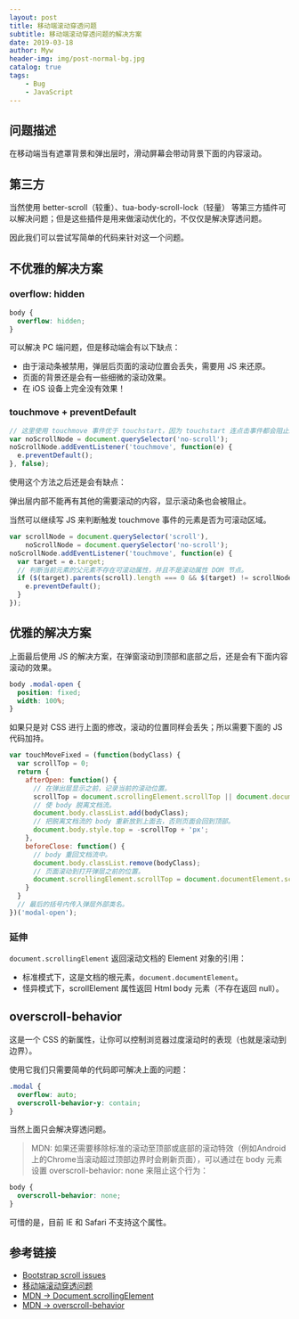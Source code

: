 ```yaml
---
layout: post
title: 移动端滚动穿透问题
subtitle: 移动端滚动穿透问题的解决方案
date: 2019-03-18
author: Myw
header-img: img/post-normal-bg.jpg
catalog: true
tags:
    - Bug
    - JavaScript
---
```


## 问题描述

在移动端当有遮罩背景和弹出层时，滑动屏幕会带动背景下面的内容滚动。

## 第三方

当然使用 better-scroll（较重）、tua-body-scroll-lock（轻量） 等第三方插件可以解决问题；但是这些插件是用来做滚动优化的，不仅仅是解决穿透问题。

因此我们可以尝试写简单的代码来针对这一个问题。

## 不优雅的解决方案

### overflow: hidden

```css
body {
  overflow: hidden;
}
```

可以解决 PC 端问题，但是移动端会有以下缺点：

- 由于滚动条被禁用，弹层后页面的滚动位置会丢失，需要用 JS 来还原。
- 页面的背景还是会有一些细微的滚动效果。
- 在 iOS 设备上完全没有效果！

### touchmove + preventDefault

```js
// 这里使用 touchmove 事件优于 touchstart，因为 touchstart 连点击事件都会阻止。
var noScrollNode = document.querySelector('no-scroll');
noScrollNode.addEventListener('touchmove', function(e) {
  e.preventDefault();
}, false);
```

使用这个方法之后还是会有缺点：

弹出层内部不能再有其他的需要滚动的内容，显示滚动条也会被阻止。

当然可以继续写 JS 来判断触发 touchmove 事件的元素是否为可滚动区域。

```js
var scrollNode = document.querySelector('scroll'),
    noScrollNode = document.querySelector('no-scroll');
noScrollNode.addEventListener('touchmove', function(e) {
  var target = e.target;
  // 判断当前元素的父元素不存在可滚动属性，并且不是滚动属性 DOM 节点。
  if ($(target).parents(scroll).length === 0 && $(target) != scrollNode) {
    e.preventDefault();
  }
});
```

## 优雅的解决方案

上面最后使用 JS 的解决方案，在弹窗滚动到顶部和底部之后，还是会有下面内容滚动的效果。

```css
body .modal-open {
  position: fixed;
  width: 100%;
}
```

如果只是对 CSS 进行上面的修改，滚动的位置同样会丢失；所以需要下面的 JS 代码加持。

```js
var touchMoveFixed = (function(bodyClass) {
  var scrollTop = 0;
  return {
    afterOpen: function() {
      // 在弹出层显示之前，记录当前的滚动位置。
      scrollTop = document.scrollingElement.scrollTop || document.documentElement.scrollTop || document.body.scrollTop;
      // 使 body 脱离文档流。
      document.body.classList.add(bodyClass);
      // 把脱离文档流的 body 重新放到上面去，否则页面会回到顶部。
      document.body.style.top = -scrollTop + 'px';
    },
    beforeClose: function() {
      // body 重回文档流中。
      document.body.classList.remove(bodyClass);
      // 页面滚动到打开弹层之前的位置。
      document.scrollingElement.scrollTop = document.documentElement.scrollTop = document.body.scrollTop = scrollTop;
    }
  }
  // 最后的括号内传入弹层外部类名。
})('modal-open');
```

### 延伸

`document.scrollingElement` 返回滚动文档的 Element 对象的引用：

- 标准模式下，这是文档的根元素，`document.documentElement`。
- 怪异模式下，scrollElement 属性返回 Html body 元素（不存在返回 null）。

## overscroll-behavior

这是一个 CSS 的新属性，让你可以控制浏览器过度滚动时的表现（也就是滚动到边界）。

使用它我们只需要简单的代码即可解决上面的问题：

```css
.modal {
  overflow: auto;
  overscroll-behavior-y: contain;
}
```

当然上面只会解决穿透问题。

>MDN: 如果还需要移除标准的滚动至顶部或底部的滚动特效（例如Android上的Chrome当滚动超过顶部边界时会刷新页面），可以通过在 body 元素设置 overscroll-behavior: none 来阻止这个行为：

```css
body {
  overscroll-behavior: none;
}
```

可惜的是，目前 IE 和 Safari 不支持这个属性。

## 参考链接

- [Bootstrap scroll issues](https://github.com/twbs/bootstrap/issues/15852)
- [移动端滚动穿透问题](https://github.com/pod4g/tool/wiki/%E7%A7%BB%E5%8A%A8%E7%AB%AF%E6%BB%9A%E5%8A%A8%E7%A9%BF%E9%80%8F%E9%97%AE%E9%A2%98)
- [MDN -> Document.scrollingElement](https://developer.mozilla.org/zh-CN/docs/Web/API/Document/scrollingElement)
- [MDN -> overscroll-behavior](https://developer.mozilla.org/zh-CN/docs/Web/CSS/overscroll-behavior)
